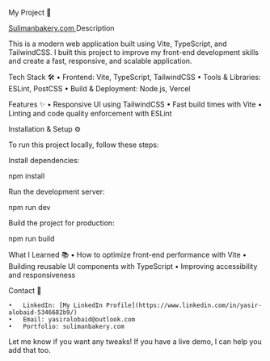 My Project 🚀

[Sulimanbakery.com
](https://sulimanbakery.com/)
Description

This is a modern web application built using Vite, TypeScript, and TailwindCSS. I built this project to improve my front-end development skills and create a fast, responsive, and scalable application.

Tech Stack 🛠
	•	Frontend: Vite, TypeScript, TailwindCSS
	•	Tools & Libraries: ESLint, PostCSS
	•	Build & Deployment: Node.js, Vercel

Features ✨
	•	Responsive UI using TailwindCSS
	•	Fast build times with Vite
	•	Linting and code quality enforcement with ESLint

Installation & Setup ⚙️

To run this project locally, follow these steps:

Install dependencies:

npm install

Run the development server:

npm run dev

Build the project for production:

npm run build

What I Learned 📚
	•	How to optimize front-end performance with Vite
	•	Building reusable UI components with TypeScript
	•	Improving accessibility and responsiveness

Contact 📩

	•	LinkedIn: [My LinkedIn Profile](https://www.linkedin.com/in/yasir-alobaid-5346682b9/)
	•	Email: yasiralobaid@outlook.com
	•	Portfolio: sulimanbakery.com

Let me know if you want any tweaks! If you have a live demo, I can help you add that too.
